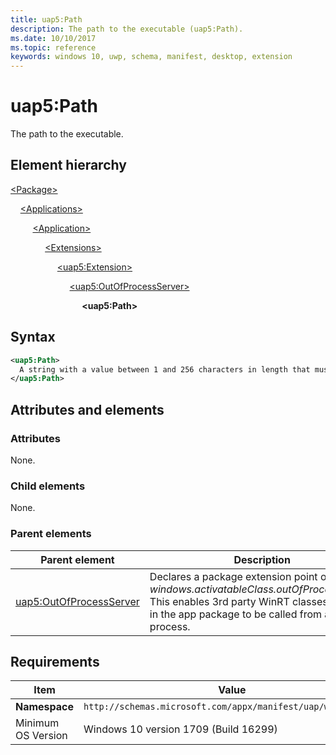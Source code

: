 ```yaml
---
title: uap5:Path
description: The path to the executable (uap5:Path).
ms.date: 10/10/2017
ms.topic: reference
keywords: windows 10, uwp, schema, manifest, desktop, extension 
---
```


# uap5:Path

The path to the executable.

## Element hierarchy

[\<Package\>](element-package.md)

&nbsp;&nbsp;&nbsp;&nbsp;[\<Applications\>](element-applications.md)

&nbsp;&nbsp;&nbsp;&nbsp; &nbsp;&nbsp;&nbsp;&nbsp;[\<Application\>](element-application.md)

&nbsp;&nbsp;&nbsp;&nbsp; &nbsp;&nbsp;&nbsp;&nbsp; &nbsp;&nbsp;&nbsp;&nbsp;[\<Extensions\>](element-1-extensions.md)

&nbsp;&nbsp;&nbsp;&nbsp; &nbsp;&nbsp;&nbsp;&nbsp; &nbsp;&nbsp;&nbsp;&nbsp; &nbsp;&nbsp;&nbsp;&nbsp;[\<uap5:Extension\>](element-uap5-extension.md)

&nbsp;&nbsp;&nbsp;&nbsp; &nbsp;&nbsp;&nbsp;&nbsp; &nbsp;&nbsp;&nbsp;&nbsp; &nbsp;&nbsp;&nbsp;&nbsp; &nbsp;&nbsp;&nbsp;&nbsp;[\<uap5:OutOfProcessServer\>](element-uap5-outofprocessserver.md)

&nbsp;&nbsp;&nbsp;&nbsp; &nbsp;&nbsp;&nbsp;&nbsp; &nbsp;&nbsp;&nbsp;&nbsp; &nbsp;&nbsp;&nbsp;&nbsp; &nbsp;&nbsp;&nbsp;&nbsp; &nbsp;&nbsp;&nbsp;&nbsp;**\<uap5:Path\>**

## Syntax

```xml
<uap5:Path>
  A string with a value between 1 and 256 characters in length that must end with ".exe" and cannot contain these characters: <, >, :, ", |, ?, or *.
</uap5:Path>
```

## Attributes and elements

### Attributes

None.

### Child elements

None.

### Parent elements

| Parent element | Description |
|-|-|
| [uap5:OutOfProcessServer](element-uap5-outofprocessserver.md) | Declares a package extension point of type *windows.activatableClass.outOfProcessServer*. This enables 3rd party WinRT classes defined in the app package to be called from a Win32 process. |

## Requirements

| Item | Value |
|--|--|
| **Namespace** | `http://schemas.microsoft.com/appx/manifest/uap/windows10/5` |
| Minimum OS Version | Windows 10 version 1709 (Build 16299) |
